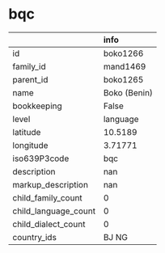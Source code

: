# bqc
|                      | info         |
|:---------------------|:-------------|
| id                   | boko1266     |
| family_id            | mand1469     |
| parent_id            | boko1265     |
| name                 | Boko (Benin) |
| bookkeeping          | False        |
| level                | language     |
| latitude             | 10.5189      |
| longitude            | 3.71771      |
| iso639P3code         | bqc          |
| description          | nan          |
| markup_description   | nan          |
| child_family_count   | 0            |
| child_language_count | 0            |
| child_dialect_count  | 0            |
| country_ids          | BJ NG        |